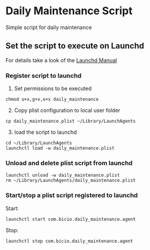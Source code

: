 # Daily Maintenance Script
Simple script for daily maintenance

## Set the script to execute on Launchd
For details take a look of the [Launchd Manual](https://www.unix.com/man-page/osx/5/launchd.plist/)

### Register script to launchd
1. Set permissions to be executed
```shell
chmod u+x,g+x,o+x daily_maintenance
```
2.  Copy plist configuration to local user folder
```shell
cp daily_maintenance.plist ~/Library/LaunchAgents
```
3.  load the script to launchd
```shell
cd ~/Library/LaunchAgents
launchctl load -w daily_maintenance.plist
```

### Unload and delete plist script from launchd
```shell
launchctl unload -w daily_maintenance.plist
rm ~/Library/LaunchAgents/daily_maintenance.plist
```

### Start/stop a plist script registered to launchd
Start:
```shell
launchctl start com.bicio.daily_maintenance.agent
```

Stop:
```shell
launchctl stop com.bicio.daily_maintenance.agent
```
